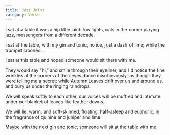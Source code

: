 ```yaml
---
title: Jazz Joint
category: Verse
---
```


I sat at a table
it was a hip little joint:
low lights, cats in the corner
playing jazz, messengers
from a different decade.

I sat at the table,
with my gin and tonic,
no ice, just a dash of lime;
while the trumpet crooned...

I sat at this table
and hoped
someone
would sit there
with me.

They would say “hi,”
and smile through their eyeliner,
and I'd notice the fine wrinkles at the corners of their eyes
dance mischievously,
as though they were telling me a secret;
while Autumn Leaves drift over us and around us,
and bury us
under the ringing raindrops.

We will speak softly to each other,
our voices will be muffled and intimate
under our blanket of leaves like feather downs.

We will lie, warm, and soft-skinned,
floating,
half-asleep and euphoric,
in the fragrance of quinine and juniper and lime.

Maybe with the next gin and tonic,
someone
will sit at the table
with me.

